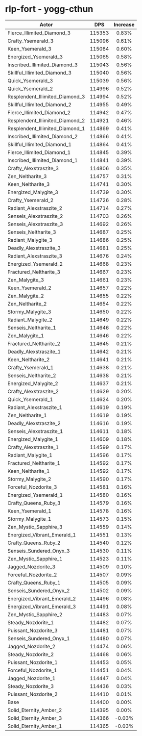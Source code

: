 # rlp-fort - yogg-cthun
| Actor | DPS | Increase |
|---|:---:|:---:|
|Fierce_Illimited_Diamond_3|115353|0.83%|
|Crafty_Ysemerald_3|115096|0.61%|
|Keen_Ysemerald_3|115084|0.60%|
|Energized_Ysemerald_3|115065|0.58%|
|Inscribed_Illimited_Diamond_3|115043|0.56%|
|Skillful_Illimited_Diamond_3|115040|0.56%|
|Quick_Ysemerald_3|115039|0.56%|
|Quick_Ysemerald_2|114996|0.52%|
|Resplendent_Illimited_Diamond_3|114994|0.52%|
|Skillful_Illimited_Diamond_2|114955|0.49%|
|Fierce_Illimited_Diamond_2|114942|0.47%|
|Resplendent_Illimited_Diamond_2|114921|0.46%|
|Resplendent_Illimited_Diamond_1|114869|0.41%|
|Inscribed_Illimited_Diamond_2|114866|0.41%|
|Skillful_Illimited_Diamond_1|114864|0.41%|
|Fierce_Illimited_Diamond_1|114845|0.39%|
|Inscribed_Illimited_Diamond_1|114841|0.39%|
|Crafty_Alexstraszite_3|114806|0.35%|
|Zen_Neltharite_3|114757|0.31%|
|Keen_Neltharite_3|114741|0.30%|
|Energized_Malygite_3|114739|0.30%|
|Crafty_Ysemerald_2|114726|0.28%|
|Radiant_Alexstraszite_2|114714|0.27%|
|Senseis_Alexstraszite_2|114703|0.26%|
|Senseis_Alexstraszite_3|114692|0.26%|
|Senseis_Neltharite_3|114687|0.25%|
|Radiant_Malygite_3|114686|0.25%|
|Deadly_Alexstraszite_3|114681|0.25%|
|Radiant_Alexstraszite_3|114676|0.24%|
|Energized_Ysemerald_2|114668|0.23%|
|Fractured_Neltharite_3|114667|0.23%|
|Zen_Malygite_3|114661|0.23%|
|Keen_Ysemerald_2|114657|0.22%|
|Zen_Malygite_2|114655|0.22%|
|Zen_Neltharite_2|114654|0.22%|
|Stormy_Malygite_3|114650|0.22%|
|Radiant_Malygite_2|114649|0.22%|
|Senseis_Neltharite_1|114646|0.22%|
|Zen_Malygite_1|114646|0.22%|
|Fractured_Neltharite_2|114645|0.21%|
|Deadly_Alexstraszite_1|114642|0.21%|
|Keen_Neltharite_2|114641|0.21%|
|Crafty_Ysemerald_1|114638|0.21%|
|Senseis_Neltharite_2|114638|0.21%|
|Energized_Malygite_2|114637|0.21%|
|Crafty_Alexstraszite_2|114629|0.20%|
|Quick_Ysemerald_1|114624|0.20%|
|Radiant_Alexstraszite_1|114619|0.19%|
|Zen_Neltharite_1|114619|0.19%|
|Deadly_Alexstraszite_2|114616|0.19%|
|Senseis_Alexstraszite_1|114611|0.18%|
|Energized_Malygite_1|114609|0.18%|
|Crafty_Alexstraszite_1|114599|0.17%|
|Radiant_Malygite_1|114596|0.17%|
|Fractured_Neltharite_1|114592|0.17%|
|Keen_Neltharite_1|114592|0.17%|
|Stormy_Malygite_2|114590|0.17%|
|Forceful_Nozdorite_3|114581|0.16%|
|Energized_Ysemerald_1|114580|0.16%|
|Crafty_Queens_Ruby_3|114579|0.16%|
|Keen_Ysemerald_1|114578|0.16%|
|Stormy_Malygite_1|114573|0.15%|
|Zen_Mystic_Sapphire_3|114559|0.14%|
|Energized_Vibrant_Emerald_1|114551|0.13%|
|Crafty_Queens_Ruby_2|114540|0.12%|
|Senseis_Sundered_Onyx_3|114530|0.11%|
|Zen_Mystic_Sapphire_1|114523|0.11%|
|Jagged_Nozdorite_3|114509|0.10%|
|Forceful_Nozdorite_2|114507|0.09%|
|Crafty_Queens_Ruby_1|114505|0.09%|
|Senseis_Sundered_Onyx_2|114502|0.09%|
|Energized_Vibrant_Emerald_2|114496|0.08%|
|Energized_Vibrant_Emerald_3|114491|0.08%|
|Zen_Mystic_Sapphire_2|114483|0.07%|
|Steady_Nozdorite_1|114482|0.07%|
|Puissant_Nozdorite_3|114481|0.07%|
|Senseis_Sundered_Onyx_1|114480|0.07%|
|Jagged_Nozdorite_2|114474|0.06%|
|Steady_Nozdorite_2|114468|0.06%|
|Puissant_Nozdorite_1|114453|0.05%|
|Forceful_Nozdorite_1|114451|0.04%|
|Jagged_Nozdorite_1|114447|0.04%|
|Steady_Nozdorite_3|114436|0.03%|
|Puissant_Nozdorite_2|114410|0.01%|
|Base|114400|0.00%|
|Solid_Eternity_Amber_2|114395|0.00%|
|Solid_Eternity_Amber_3|114366|-0.03%|
|Solid_Eternity_Amber_1|114365|-0.03%|
